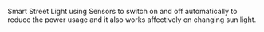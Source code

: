 Smart Street Light using Sensors to switch on and off automatically to reduce the power usage and it also works affectively on changing sun light.
